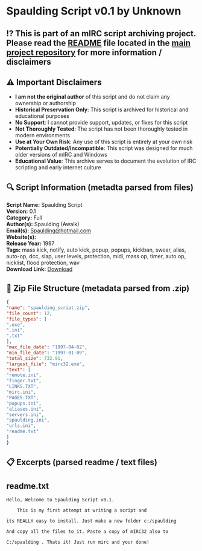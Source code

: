 # Spaulding Script v0.1 by Unknown

## ⁉️ This is part of an mIRC script archiving project. Please read the [README](https://github.com/sorzkode/mirc_scripts_archive/blob/main/README.md) file located in the [main project repository](https://github.com/sorzkode/mirc_scripts_archive) for more information / disclaimers  

## ⚠️ Important Disclaimers

- **I am not the original author** of this script and do not claim any ownership or authorship
- **Historical Preservation Only**: This script is archived for historical and educational purposes
- **No Support**: I cannot provide support, updates, or fixes for this script
- **Not Thoroughly Tested**: The script has not been thoroughly tested in modern environments
- **Use at Your Own Risk**: Any use of this script is entirely at your own risk
- **Potentially Outdated/Incompatible**: This script was designed for much older versions of mIRC and Windows
- **Educational Value**: This archive serves to document the evolution of IRC scripting and early internet culture

## 🔍 Script Information (metadta parsed from files)

**Script Name:** Spaulding Script  
**Version:** 0.1  
**Category:** Full  
**Author(s):** Spaulding (Awalk)  
**Email(s):** <Spaulding@hotmail.com>  
**Website(s):**   
**Release Year:** 1997  
**Tags:** mass kick, notify, auto kick, popup, popups, kickban, swear, alias, auto-op, dcc, slap, user levels, protection, midi, mass op, timer, auto op, nicklist, flood protection, wav  
**Download Link:** [Download](https://github.com/sorzkode/mirc_scripts_archive/raw/main/hawkee.com/spaulding_script/spaulding_script.zip)  

## 📂 Zip File Structure (metadata parsed from .zip)

```json
{
"name": "spaulding_script.zip",
"file_count": 12,
"file_types": [
".exe",
".ini",
".txt"
],
"max_file_date": "1997-04-02",
"min_file_date": "1997-01-09",
"total_size": 732.91,
"largest_file": "mirc32.exe",
"text": [
"remote.ini",
"finger.txt",
"LINKS.TXT",
"mirc.ini",
"PAGES.TXT",
"popups.ini",
"aliases.ini",
"servers.ini",
"spaulding.ini",
"urls.ini",
"readme.txt"
]
}
```

## 📋 Excerpts (parsed readme / text files)

## readme.txt

```text
Hello, Welcome to Spaulding Script v0.1. 

	This is my first attempt at writing a script and

its REALLY easy to install. Just make a new folder c:/spaulding

And copy all the files to it. Paste a copy of mIRC32 also to 

C:/spaulding . Thats it! Just run mirc and your done!
```
